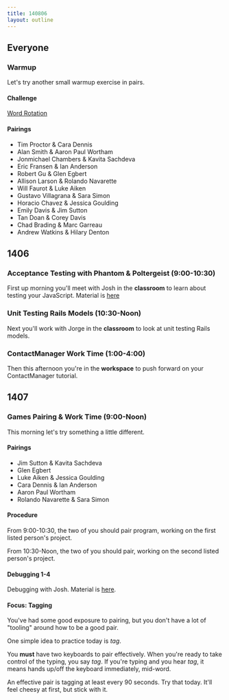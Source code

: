 ```yaml
---
title: 140806
layout: outline
---
```


## Everyone

### Warmup

Let's try another small warmup exercise in pairs.

#### Challenge

[Word Rotation](https://github.com/turingschool/thinking_in_algorithms/blob/master/challenges/word_rotation.markdown)

#### Pairings

* Tim Proctor & Cara Dennis
* Alan Smith & Aaron Paul Wortham
* Jonmichael Chambers & Kavita Sachdeva
* Eric Fransen & Ian Anderson
* Robert Gu & Glen Egbert
* Allison Larson & Rolando Navarette
* Will Faurot & Luke Aiken
* Gustavo Villagrana & Sara Simon
* Horacio Chavez & Jessica Goulding
* Emily Davis & Jim Sutton
* Tan Doan & Corey Davis
* Chad Brading & Marc Garreau
* Andrew Watkins & Hilary Denton

## 1406

### Acceptance Testing with Phantom & Poltergeist (9:00-10:30)

First up morning you'll meet with Josh in the **classroom** to
learn about testing your JavaScript. Material is [here](http://tutorials.jumpstartlab.com/topics/capybara/capybara_and_phantom.html)

### Unit Testing Rails Models (10:30-Noon)

Next you'll work with Jorge in the **classroom** to look at
unit testing Rails models.

### ContactManager Work Time (1:00-4:00)

Then this afternoon you're in the **workspace** to push
forward on your ContactManager tutorial.

## 1407

### Games Pairing & Work Time (9:00-Noon)

This morning let's try something a little different.

#### Pairings

* Jim Sutton & Kavita Sachdeva
* Glen Egbert
* Luke Aiken & Jessica Goulding
* Cara Dennis & Ian Anderson
* Aaron Paul Wortham
* Rolando Navarette & Sara Simon

#### Procedure

From 9:00-10:30, the two of you should pair program, working
on the first listed person's project.

From 10:30-Noon, the two of you should pair, working on the
second listed person's project.

#### Debugging 1-4

Debugging with Josh. Material is [here](http://tutorials.jumpstartlab.com/topics/debugging/debugging.html).

#### Focus: Tagging

You've had some good exposure to pairing, but you don't have
a lot of "tooling" around how to be a good pair.

One simple idea to practice today is *tag*.

You **must** have two keyboards to pair effectively.
When you're ready to take control of the typing, you
say *tag*. If you're typing and you hear *tag*, it means
hands up/off the keyboard immediately, mid-word.

An effective pair is tagging at least every 90 seconds. Try
that today. It'll feel cheesy at first, but stick with it.
